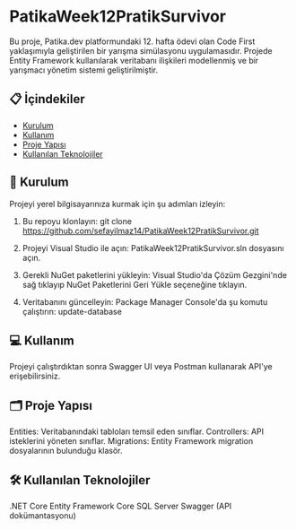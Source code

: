 # PatikaWeek12PratikSurvivor

Bu proje, Patika.dev platformundaki 12. hafta ödevi olan Code First yaklaşımıyla geliştirilen bir yarışma simülasyonu uygulamasıdır. Projede Entity Framework kullanılarak veritabanı ilişkileri modellenmiş ve bir yarışmacı yönetim sistemi geliştirilmiştir.

## 📋 İçindekiler

- [Kurulum](#kurulum)
- [Kullanım](#kullanım)
- [Proje Yapısı](#proje-yapısı)
- [Kullanılan Teknolojiler](#kullanılan-teknolojiler)

## 🚀 Kurulum

Projeyi yerel bilgisayarınıza kurmak için şu adımları izleyin:

1. Bu repoyu klonlayın:
    git clone https://github.com/sefayilmaz14/PatikaWeek12PratikSurvivor.git
   
2. Projeyi Visual Studio ile açın:
PatikaWeek12PratikSurvivor.sln dosyasını açın.

3. Gerekli NuGet paketlerini yükleyin:
Visual Studio'da Çözüm Gezgini'nde sağ tıklayıp NuGet Paketlerini Geri Yükle seçeneğine tıklayın.

4. Veritabanını güncelleyin:
Package Manager Console'da şu komutu çalıştırın: update-database

## 💻 Kullanım
Projeyi çalıştırdıktan sonra Swagger UI veya Postman kullanarak API'ye erişebilirsiniz.

## 🗂️ Proje Yapısı
Entities: Veritabanındaki tabloları temsil eden sınıflar.
Controllers: API isteklerini yöneten sınıflar.
Migrations: Entity Framework migration dosyalarının bulunduğu klasör.

## 🛠️ Kullanılan Teknolojiler
.NET Core
Entity Framework Core
SQL Server
Swagger (API dokümantasyonu)
